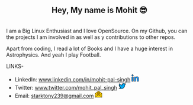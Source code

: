 <div align="center"><h2>Hey, My name is Mohit 😎</h2></div>
<br>
I am a Big Linux Enthusiast and I love OpenSource. On my Github, you can the projects I am involved in as well as y contributions to other repos.

Apart from coding, I read a lot of Books and I have a huge interest in Astrophysics. And yeah I play Football.

LINKS-
  - LinkedIn: www.linkedin.com/in/mohit-pal-singh  <img alt="Mohit's LinkedIn" width="19px" src="https://raw.githubusercontent.com/mohitpalsingh/mohitpalsingh/master/assets/linkedin.svg" />
  - Twitter: www.twitter.com/mohit_pal_singh  <img alt="Mohit's Twitter" width="19px" src="https://raw.githubusercontent.com/mohitpalsingh/mohitpalsingh/master/assets/twitter.svg" />
  - Email: starktony239@gmail.com  <img alt="Mohit's Mail" width="19px" src="https://raw.githubusercontent.com/mohitpalsingh/mohitpalsingh/master/assets/email.svg" />
